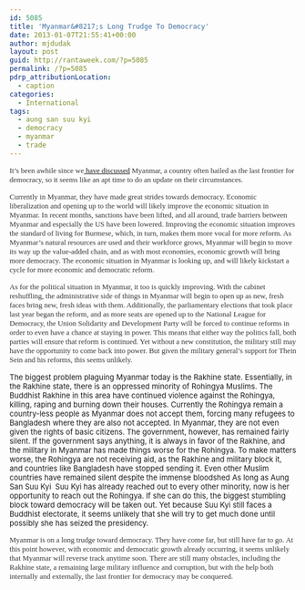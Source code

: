 ```yaml
---
id: 5085
title: 'Myanmar&#8217;s Long Trudge To Democracy'
date: 2013-01-07T21:55:41+00:00
author: mjdudak
layout: post
guid: http://rantaweek.com/?p=5085
permalink: /?p=5085
pdrp_attributionLocation:
  - caption
categories:
  - International
tags:
  - aung san suu kyi
  - democracy
  - myanmar
  - trade
---
```

<span style="color: #333333;"><span style="font-family: Georgia, 'Times New Roman', 'Bitstream Charter', Times, serif;"><span style="font-size: small;">It&#8217;s been awhile since we<a href="http://rantaweek.com/skeptical-victory-for-democracy-in-myanmar-april-9-2012/"> have discussed</a> Myanmar, a country often hailed as the last frontier for democracy, so it seems like an apt time to do an update on their circumstances.</span></span></span>

<span style="color: #333333;"><span style="font-family: Georgia, 'Times New Roman', 'Bitstream Charter', Times, serif;"><span style="font-size: small;">Currently in Myanmar, they have made great strides towards democracy. Economic liberalization and opening up to the world will likely improve the economic situation in Myanmar. In recent months, sanctions have been lifted, and all around, trade barriers between Myanmar and especially the US have been lowered. Improving the economic situation improves the standard of living for Burmese, which, in turn, makes them more vocal for more reform. As Myanmar’s natural resources are used and their workforce grows, Myanmar will begin to move its way up the value-added chain, and as with most economies, economic growth will bring more democracy. The economic situation in Myanmar is looking up, and will likely kickstart a cycle for more economic and democratic reform.</span></span></span>

<span style="color: #333333;"><span style="font-family: Georgia, 'Times New Roman', 'Bitstream Charter', Times, serif;"><span style="font-size: small;">As for the political situation in Myanmar, it too is quickly improving. With the cabinet reshuffling, the administrative side of things in Myanmar will begin to open up as new, fresh faces bring new, fresh ideas with them. Additionally, the parliamentary elections that took place last year began the reform, and as more seats are opened up to the National League for Democracy, the Union Solidarity and Development Party will be forced to continue reforms in order to even have a chance at staying in power. This means that either way the politics fall, both parties will ensure that reform is continued. Yet without a new constitution, the military still may have the opportunity to come back into power. But given the military general’s support for Thein Sein and his reforms, this seems unlikely.</span></span></span>

<span><span><span><span style="font-size: small;">The biggest problem plaguing Myanmar today is the Rakhine state. Essentially, in the Rakhine state, there is an oppressed minority of Rohingya Muslims. The Buddhist Rakhine in this area have continued violence against the Rohingya, killing, raping and burning down their houses. Currently the Rohingya remain a country-less people as Myanmar does not accept them, forcing many refugees to Bangladesh where they are also not accepted. In Myanmar, they are not even given the rights of basic citizens. The government, however, has remained fairly silent. If the government says anything, it is always in favor of the Rakhine, and the military in Myanmar has made things worse for the Rohingya. To make matters worse, the Rohingya are not receiving aid, as the Rakhine and military block it, and countries like Bangladesh have stopped sending it. Even other Muslim countries have remained silent despite the immense bloodshed As long as Aung San Suu Kyi  Suu Kyi has already reached out to every other minority, now is her opportunity to reach out the Rohingya. If she can do this, the biggest stumbling block toward democracy will be taken out. Yet because Suu Kyi still faces a Buddhist electorate, it seems unlikely that she will try to get much done until possibly she has seized the presidency.</span></span></span></span>

<span style="color: #333333;"><span style="font-family: Georgia, 'Times New Roman', 'Bitstream Charter', Times, serif;"><span style="font-size: small;">Myanmar is on a long trudge toward democracy. They have come far, but still have far to go. At this point however, with economic and democratic growth already occurring, it seems unlikely that Myanmar will reverse track anytime soon. There are still many obstacles, including the Rakhine state, a remaining large military influence and corruption, but with the help both internally and externally, the last frontier for democracy may be conquered.</span></span></span>

&nbsp;